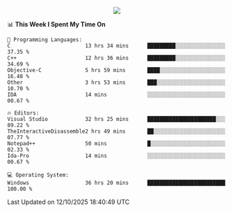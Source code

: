 <p align="center">
  <img src="https://readme-typing-svg.herokuapp.com?font=Cascadia+Code&weight=600&size=20&duration=5000&pause=1000&color=FFFFFF&center=true&vCenter=true&width=500&lines=IF+I'M+NOT+WORKING+-+IT+MEANS+I'M+DEAD+💀" />
</p>

<!--START_SECTION:waka-->
📊 **This Week I Spent My Time On** 

```text
💬 Programming Languages: 
C                        13 hrs 34 mins      █████████░░░░░░░░░░░░░░░░   37.35 % 
C++                      12 hrs 36 mins      █████████░░░░░░░░░░░░░░░░   34.69 % 
Objective-C              5 hrs 59 mins       ████░░░░░░░░░░░░░░░░░░░░░   16.48 % 
Other                    3 hrs 53 mins       ███░░░░░░░░░░░░░░░░░░░░░░   10.70 % 
IDA                      14 mins             ░░░░░░░░░░░░░░░░░░░░░░░░░   00.67 % 

🔥 Editors: 
Visual Studio            32 hrs 25 mins      ██████████████████████░░░   89.22 % 
TheInteractiveDisassemble2 hrs 49 mins       ██░░░░░░░░░░░░░░░░░░░░░░░   07.77 % 
Notepad++                50 mins             █░░░░░░░░░░░░░░░░░░░░░░░░   02.33 % 
Ida-Pro                  14 mins             ░░░░░░░░░░░░░░░░░░░░░░░░░   00.67 % 

💻 Operating System: 
Windows                  36 hrs 20 mins      █████████████████████████   100.00 % 
```


 Last Updated on 12/10/2025 18:40:49 UTC
<!--END_SECTION:waka-->
